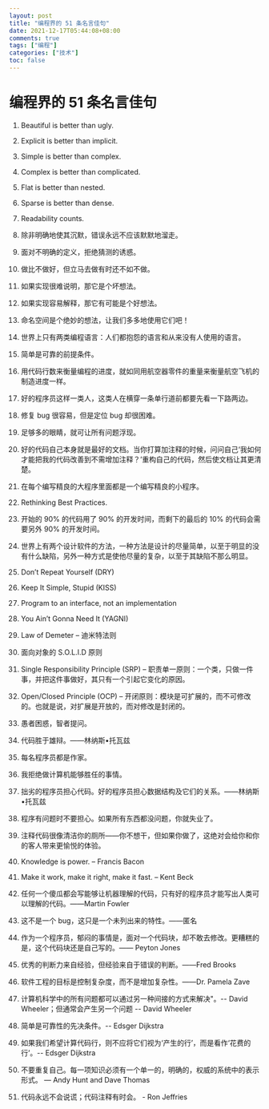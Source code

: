 ```yaml
---
layout: post
title: "编程界的 51 条名言佳句"
date: 2021-12-17T05:44:08+08:00
comments: true
tags: ["编程"]
categories: ["技术"]
toc: false
---
```


# 编程界的 51 条名言佳句

1. Beautiful is better than ugly.

1. Explicit is better than implicit.

1. Simple is better than complex.

1. Complex is better than complicated.

1. Flat is better than nested.

1. Sparse is better than dense.

1. Readability counts.

1. 除非明确地使其沉默，错误永远不应该默默地溜走。

1. 面对不明确的定义，拒绝猜测的诱惑。

1. 做比不做好，但立马去做有时还不如不做。

1. 如果实现很难说明，那它是个坏想法。

1. 如果实现容易解释，那它有可能是个好想法。

1. 命名空间是个绝妙的想法，让我们多多地使用它们吧！

1. 世界上只有两类编程语言：人们都抱怨的语言和从来没有人使用的语言。

1. 简单是可靠的前提条件。

1. 用代码行数来衡量编程的进度，就如同用航空器零件的重量来衡量航空飞机的制造进度一样。

1. 好的程序员这样一类人，这类人在横穿一条单行道前都要先看一下路两边。

1. 修复 bug 很容易，但是定位 bug 却很困难。

1. 足够多的眼睛，就可让所有问题浮现。

1. 好的代码自己本身就是最好的文档。当你打算加注释的时候，问问自己‘我如何才能把我的代码改善到不需增加注释？’重构自己的代码，然后使文档让其更清楚。

1. 在每个编写精良的大程序里面都是一个编写精良的小程序。

1. Rethinking Best Practices.

1. 开始的 90% 的代码用了 90% 的开发时间，而剩下的最后的 10% 的代码会需要另外 90% 的开发时间。

1. 世界上有两个设计软件的方法，一种方法是设计的尽量简单，以至于明显的没有什么缺陷，另外一种方式是使他尽量的复杂，以至于其缺陷不那么明显。

1. Don’t Repeat Yourself (DRY)

1. Keep It Simple, Stupid (KISS)

1. Program to an interface, not an implementation

1. You Ain’t Gonna Need It (YAGNI)

1. Law of Demeter – 迪米特法则

1. 面向对象的 S.O.L.I.D 原则

1. Single Responsibility Principle (SRP) – 职责单一原则：一个类，只做一件事，并把这件事做好，其只有一个引起它变化的原因。

1. Open/Closed Principle (OCP) – 开闭原则：模块是可扩展的，而不可修改的。也就是说，对扩展是开放的，而对修改是封闭的。

1. 愚者困惑，智者提问。

1. 代码胜于雄辩。——林纳斯•托瓦兹

1. 每名程序员都是作家。

1. 我拒绝做计算机能够胜任的事情。

1. 拙劣的程序员担心代码。好的程序员担心数据结构及它们的关系。——林纳斯•托瓦兹

1. 程序有问题时不要担心。如果所有东西都没问题，你就失业了。

1. 注释代码很像清洁你的厕所——你不想干，但如果你做了，这绝对会给你和你的客人带来更愉悦的体验。

1. Knowledge is power. – Francis Bacon

1. Make it work, make it right, make it fast. – Kent Beck

1. 任何一个傻瓜都会写能够让机器理解的代码，只有好的程序员才能写出人类可以理解的代码。——Martin Fowler

1. 这不是一个 bug，这只是一个未列出来的特性。——匿名

1. 作为一个程序员，郁闷的事情是，面对一个代码块，却不敢去修改。更糟糕的是，这个代码块还是自己写的。—— Peyton Jones

1. 优秀的判断力来自经验，但经验来自于错误的判断。——Fred Brooks

1. 软件工程的目标是控制复杂度，而不是增加复杂性。——Dr. Pamela Zave

1. 计算机科学中的所有问题都可以通过另一种间接的方式来解决"。-- David Wheeler；但通常会产生另一个问题 -- David Wheeler

1. 简单是可靠性的先决条件。-- Edsger Dijkstra

1. 如果我们希望计算代码行，则不应将它们视为‘产生的行’，而是看作‘花费的行’。-- Edsger Dijkstra

1. 不要重复自己。每一项知识必须有一个单一的，明确的，权威的系统中的表示形式。 — Andy Hunt and Dave Thomas

1. 代码永远不会说谎；代码注释有时会。 - Ron Jeffries
